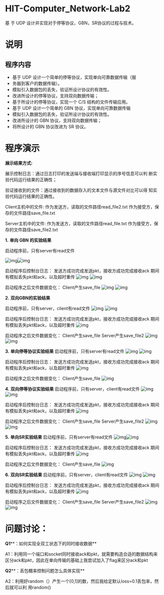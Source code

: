 # HIT-Computer_Network-Lab2
基 于 UDP 设计并实现对于停等协议，GBN，SR协议的过程与技术。 

# 说明

## 程序内容

- 基于 UDP 设计一个简单的停等协议，实现单向可靠数据传输（服
- 务器到客户的数据传输）。 
- 模拟引入数据包的丢失，验证所设计协议的有效性。
-  改进所设计的停等协议，支持双向数据传输；
- 基于所设计的停等协议，实现一个 C/S 结构的文件传输应用。
- 基于 UDP 设计一个简单的 GBN 协议，实现单向可靠数据传输
- 模拟引入数据包的丢失，验证所设计协议的有效性。
- 改进所设计的 GBN 协议，支持双向数据传输；
- 将所设计的 GBN 协议改进为 SR 协议。

# 程序演示

 **展示结果方式:**  

 展示控制日志：通过日志打印的发送端与接收端打印显示的序号信息可以判   断实验代码运行结果的正确性；  

 验证接收到的文件：通过接收到的数据存入的文本文件与源文件对比可以得   知实验代码运行结果的正确性。  

Client主机中的文件:  作为发送方，读取的文件路径read_file2.txt  作为接受方，保存的文件路径save_file.txt  

Server主机中的文件:  作为发送方，读取的文件路径read_file.txt  作为接受方，保存的文件路径save_file2.txt     

**1.** **单向 GBN 的实验结果** 

  启动程序前，只有server有read文件

  ![img](https://farsblog.oss-cn-beijing.aliyuncs.com/PicGo/202305152153229.jpg)![img](https://farsblog.oss-cn-beijing.aliyuncs.com/PicGo/202305152153238.jpg)  

启动程序后控制台日志：  发送方成功完成发送pkt，接收方成功完成接收ack  期间有模拟丢失pkt和ack，以及超时重传  ![img](https://farsblog.oss-cn-beijing.aliyuncs.com/PicGo/202305152153240.jpg)  ![img](https://farsblog.oss-cn-beijing.aliyuncs.com/PicGo/202305152153249.jpg)  

启动程序之后文件数据变化：  Client产生save_file  ![img](https://farsblog.oss-cn-beijing.aliyuncs.com/PicGo/202305152153259.jpg)  ![img](https://farsblog.oss-cn-beijing.aliyuncs.com/PicGo/202305152153264.jpg)           

**2.** **双向GBN的实验结果**  

启动程序前，只有server，client有read文件  ![img](https://farsblog.oss-cn-beijing.aliyuncs.com/PicGo/202305152153041.jpg)  ![img](https://farsblog.oss-cn-beijing.aliyuncs.com/PicGo/202305152153126.jpg)     

启动程序后控制台日志：  发送方成功完成发送pkt，接收方成功完成接收ack  期间有模拟丢失pkt和ack，以及超时重传  ![img](https://farsblog.oss-cn-beijing.aliyuncs.com/PicGo/202305152153509.jpg)    

 启动程序之后文件数据变化：  Client产生save_file  Server产生save_file2  ![img](https://farsblog.oss-cn-beijing.aliyuncs.com/PicGo/202305152153530.jpg)  ![img](https://farsblog.oss-cn-beijing.aliyuncs.com/PicGo/202305152153613.jpg)  

**3.** **单向停等协议实验结果**  启动程序前，只有server有read文件  ![img](https://farsblog.oss-cn-beijing.aliyuncs.com/PicGo/202305152153679.jpg)  ![img](https://farsblog.oss-cn-beijing.aliyuncs.com/PicGo/202305152153993.jpg)  

启动程序后控制台日志：  发送方成功完成发送pkt，接收方成功完成接收ack  期间有模拟丢失pkt和ack，以及超时重传  ![img](https://farsblog.oss-cn-beijing.aliyuncs.com/PicGo/202305152153197.jpg)  

启动程序之后文件数据变化：  Client产生save_file  ![img](https://farsblog.oss-cn-beijing.aliyuncs.com/PicGo/202305152153370.jpg) 

 **4.** **双向停等协议实验结果**  启动程序前，只有server，client有read文件  ![img](file:///C:/Users/86189/AppData/Local/Temp/msohtmlclip1/01/clip_image014.jpg)  ![img](file:///C:/Users/86189/AppData/Local/Temp/msohtmlclip1/01/clip_image016.jpg)  

启动程序后控制台日志：  发送方成功完成发送pkt，接收方成功完成接收ack  期间有模拟丢失pkt和ack，以及超时重传  ![img](https://farsblog.oss-cn-beijing.aliyuncs.com/PicGo/202305152153656.jpg)  

启动程序之后文件数据变化：  Client产生save_file  Server产生save_file2  ![img](file:///C:/Users/86189/AppData/Local/Temp/msohtmlclip1/01/clip_image020.jpg)  ![img](file:///C:/Users/86189/AppData/Local/Temp/msohtmlclip1/01/clip_image022.jpg)     

**5.** **单向SR实验结果**  启动程序前，只有server有read文件  ![img](file:///C:/Users/86189/AppData/Local/Temp/msohtmlclip1/01/clip_image002.jpg)![img](file:///C:/Users/86189/AppData/Local/Temp/msohtmlclip1/01/clip_image004.jpg)  

启动程序后控制台日志：  发送方成功完成发送pkt，接收方成功完成接收ack  期间有模拟丢失pkt和ack，以及超时重传     ![img](https://farsblog.oss-cn-beijing.aliyuncs.com/PicGo/202305152153840.jpg)  

启动程序之后文件数据变化：  Client产生save_file  ![img](file:///C:/Users/86189/AppData/Local/Temp/msohtmlclip1/01/clip_image010.jpg) 

 **6.** **双向SR实验结果**  启动程序前，只有server，client有read文件  ![img](file:///C:/Users/86189/AppData/Local/Temp/msohtmlclip1/01/clip_image014.jpg)  ![img](file:///C:/Users/86189/AppData/Local/Temp/msohtmlclip1/01/clip_image016.jpg)     

启动程序后控制台日志：  发送方成功完成发送pkt，接收方成功完成接收ack  期间有模拟丢失pkt和ack，以及超时重传  ![img](https://farsblog.oss-cn-beijing.aliyuncs.com/PicGo/202305152153995.jpg)     

启动程序之后文件数据变化：  Client产生save_file  Server产生save_file2  ![img](file:///C:/Users/86189/AppData/Local/Temp/msohtmlclip1/01/clip_image020.jpg)  ![img](file:///C:/Users/86189/AppData/Local/Temp/msohtmlclip1/01/clip_image022.jpg)     

# 问题讨论：

**Q1****：如何实现全双工状态下的同时接收数据**

A1：利用同一个端口和socket同时接收ack和pkt，就需要构造合适的数据结构来区分ack和pkt，因此在单向传输的基础上我尝试加入了flag来区分ack和pkt

**Q2****：丢包概率控制问题怎么具体实现**

A2：利用好random（）产生一个[0,1]的数，然后我给定默认loss=0.1丢包率，然后就可以利 用random()
